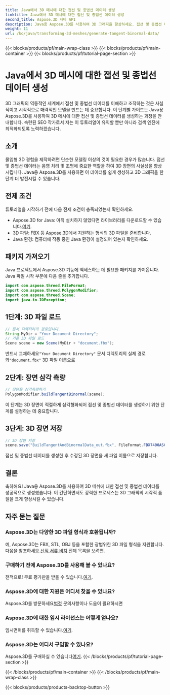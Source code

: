 ```yaml
---
title: Java에서 3D 메시에 대한 접선 및 종법선 데이터 생성
linktitle: Java에서 3D 메시에 대한 접선 및 종법선 데이터 생성
second_title: Aspose.3D 자바 API
description: Java용 Aspose.3D를 사용하여 3D 그래픽을 향상하세요. 접선 및 종법선 데이터를 쉽게 생성할 수 있습니다. 지금 무료 평가판을 사용해 보세요!
weight: 11
url: /ko/java/transforming-3d-meshes/generate-tangent-binormal-data/
---
```


{{< blocks/products/pf/main-wrap-class >}}
{{< blocks/products/pf/main-container >}}
{{< blocks/products/pf/tutorial-page-section >}}

# Java에서 3D 메시에 대한 접선 및 종법선 데이터 생성

3D 그래픽의 역동적인 세계에서 접선 및 종법선 데이터를 이해하고 조작하는 것은 사실적이고 시각적으로 매력적인 모델을 만드는 데 중요합니다. 이 단계별 가이드는 Java용 Aspose.3D를 사용하여 3D 메시에 대한 접선 및 종법선 데이터를 생성하는 과정을 안내합니다. 숙련된 SEO 작가로서 저는 이 튜토리얼이 유익할 뿐만 아니라 검색 엔진에 최적화되도록 노력하겠습니다.
## 소개
몰입형 3D 경험을 제작하려면 단순한 모델링 이상의 것이 필요한 경우가 많습니다. 접선 및 종법선 데이터는 음영 처리 및 조명에 중요한 역할을 하여 3D 장면의 사실성을 향상시킵니다. Java용 Aspose.3D를 사용하면 이 데이터를 쉽게 생성하고 3D 그래픽을 한 단계 더 발전시킬 수 있습니다.
## 전제 조건
튜토리얼을 시작하기 전에 다음 전제 조건이 충족되었는지 확인하세요.
-  Aspose.3D for Java: 아직 설치하지 않았다면 라이브러리를 다운로드할 수 있습니다.[여기](https://releases.aspose.com/3d/java/).
- 3D 파일: FBX 등 Aspose.3D에서 지원하는 형식의 3D 파일을 준비합니다.
- Java 환경: 컴퓨터에 작동 중인 Java 환경이 설정되어 있는지 확인하세요.
## 패키지 가져오기
Java 프로젝트에서 Aspose.3D 기능에 액세스하는 데 필요한 패키지를 가져옵니다. Java 파일 시작 부분에 다음 줄을 추가합니다.
```java
import com.aspose.threed.FileFormat;
import com.aspose.threed.PolygonModifier;
import com.aspose.threed.Scene;
import java.io.IOException;
```
## 1단계: 3D 파일 로드
```java
// 문서 디렉터리의 경로입니다.
String MyDir = "Your Document Directory";
// 기존 3D 파일 로드
Scene scene = new Scene(MyDir + "document.fbx");
```
 반드시 교체하세요`"Your Document Directory"` 문서 디렉토리의 실제 경로와`"document.fbx"` 3D 파일 이름으로
## 2단계: 장면 삼각 측량
```java
// 장면을 삼각측량하기
PolygonModifier.buildTangentBinormal(scene);
```
이 단계는 3D 장면이 적절하게 삼각형화되어 접선 및 종법선 데이터를 생성하기 위한 단계를 설정하는 데 중요합니다.
## 3단계: 3D 장면 저장
```java
// 3D 장면 저장
scene.save("BuildTangentAndBinormalData_out.fbx", FileFormat.FBX7400ASCII);
```
접선 및 종법선 데이터를 생성한 후 수정된 3D 장면을 새 파일 이름으로 저장합니다.
## 결론
축하해요! Java용 Aspose.3D를 사용하여 3D 메쉬에 대한 접선 및 종법선 데이터를 성공적으로 생성했습니다. 이 간단하면서도 강력한 프로세스는 3D 그래픽의 시각적 품질을 크게 향상시킬 수 있습니다.
## 자주 묻는 질문
### Aspose.3D는 다양한 3D 파일 형식과 호환됩니까?
 예, Aspose.3D는 FBX, STL, OBJ 등을 포함한 광범위한 3D 파일 형식을 지원합니다. 다음을 참조하세요.[선적 서류 비치](https://reference.aspose.com/3d/java/) 전체 목록을 보려면.
### 구매하기 전에 Aspose.3D를 사용해 볼 수 있나요?
 전적으로! 무료 평가판을 받을 수 있습니다.[여기](https://releases.aspose.com/).
### Aspose.3D에 대한 지원은 어디서 찾을 수 있나요?
 Aspose.3D를 방문하세요[법정](https://forum.aspose.com/c/3d/18) 문의사항이나 도움이 필요하시면
### Aspose.3D에 대한 임시 라이선스는 어떻게 얻나요?
 임시면허를 취득할 수 있습니다.[여기](https://purchase.aspose.com/temporary-license/).
### Aspose.3D는 어디서 구입할 수 있나요?
 Aspose.3D를 구매하실 수 있습니다[여기](https://purchase.aspose.com/buy).
{{< /blocks/products/pf/tutorial-page-section >}}

{{< /blocks/products/pf/main-container >}}
{{< /blocks/products/pf/main-wrap-class >}}

{{< blocks/products/products-backtop-button >}}
